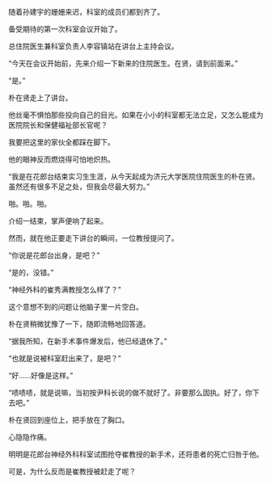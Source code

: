 随着孙建宇的姗姗来迟，科室的成员们都到齐了。

备受期待的第一次科室会议开始了。

总住院医生兼科室负责人李容镇站在讲台上主持会议。

“今天在会议开始前，先来介绍一下新来的住院医生。在贤，请到前面来。”

“是。”

朴在贤走上了讲台。

他丝毫不惧怕那些投向自己的目光。如果在小小的科室都无法立足，又怎么能成为医院院长和保健福祉部长官呢？

我要把这里的家伙全都踩在脚下。

他的眼神反而燃烧得可怕地炽热。

“我是在花郎台结束实习生生涯，从今天起成为济元大学医院住院医生的朴在贤。虽然还有很多不足之处，但我会尽最大努力。”

啪。啪。啪。

介绍一结束，掌声便响了起来。

然而，就在他正要走下讲台的瞬间，一位教授提问了。

“你说是花郎台出身，是吧？”

“是的，没错。”

“神经外科的崔秀满教授怎么样了？”

这个意想不到的问题让他脑子里一片空白。

朴在贤稍微犹豫了一下，随即流畅地回答道。

“据我所知，在新手术事件爆发后，他已经退休了。”

“也就是说被科室赶出来了，是吧？”

“好……好像是这样。”

“啧啧啧，就是说嘛，当初按尹科长说的做不就好了。非要那么固执。好了，你下去吧。”

朴在贤回到座位上，把手放在了胸口。

心隐隐作痛。

明明是花郎台神经外科科室试图抢夺崔教授的新手术，还将患者的死亡归咎于他。

可是，为什么反而是崔教授被赶走了呢？